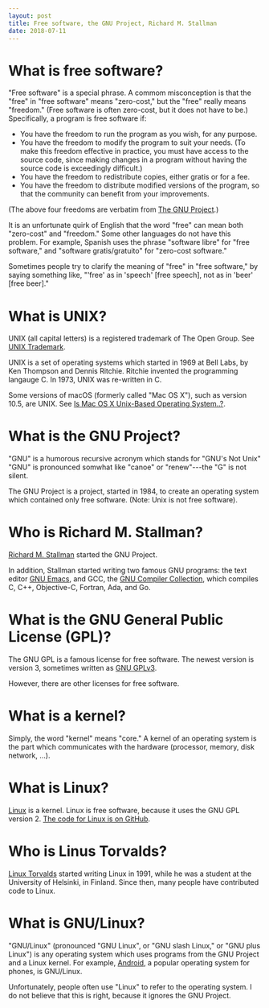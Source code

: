 ```yaml
---
layout: post
title: Free software, the GNU Project, Richard M. Stallman
date: 2018-07-11
---
```


# What is free software?

"Free software" is a special phrase. A commom misconception is that the "free" in "free software" means "zero-cost," but the "free" really means "freedom." (Free software is often zero-cost, but it does not have to be.) Specifically, a program is free software if:

* You have the freedom to run the program as you wish, for any purpose.
* You have the freedom to modify the program to suit your needs. (To make this freedom effective in practice, you must have access to the source code, since making changes in a program without having the source code is exceedingly difficult.)
* You have the freedom to redistribute copies, either gratis or for a fee.
* You have the freedom to distribute modified versions of the program, so that the community can benefit from your improvements.

(The above four freedoms are verbatim from [The GNU Project](https://www.gnu.org/gnu/thegnuproject.en.html).)

It is an unfortunate quirk of English that the word "free" can mean both "zero-cost" and "freedom." Some other languages do not have this problem. For example, Spanish uses the phrase "software libre" for "free software," and "software gratis/gratuito" for "zero-cost software."

Sometimes people try to clarify the meaning of "free" in "free software," by saying something like, "'free' as in 'speech' [free speech], not as in 'beer' [free beer]."

# What is UNIX?

UNIX (all capital letters) is a registered trademark of The Open Group. See [UNIX Trademark](http://www.unix.org/trademark.html).

UNIX is a set of operating systems which started in 1969 at Bell Labs, by Ken Thompson and Dennis Ritchie. Ritchie invented the programming langauge C. In 1973, UNIX was re-written in C.

Some versions of macOS (formerly called "Mac OS X"), such as version 10.5, are UNIX. See [Is Mac OS X Unix-Based Operating System..?](https://discussions.apple.com/thread/1762337).

# What is the GNU Project?

"GNU" is a humorous recursive acronym which stands for "GNU's Not Unix" "GNU" is pronounced somwhat like "canoe" or "renew"---the "G" is not silent.

The GNU Project is a project, started in 1984, to create an operating system which contained only free software. (Note: Unix is not free software).

# Who is Richard M. Stallman?

[Richard M. Stallman](https://www.stallman.org/) started the GNU Project.

In addition, Stallman started writing two famous GNU programs: the text editor [GNU Emacs](https://www.gnu.org/software/emacs/), and GCC, the [GNU Compiler Collection](https://gcc.gnu.org/), which compiles C, C++, Objective-C, Fortran, Ada, and Go.

# What is the GNU General Public License (GPL)?

The GNU GPL is a famous license for free software. The newest version is version 3, sometimes written as [GNU GPLv3](https://www.gnu.org/licenses/gpl.html).

However, there are other licenses for free software.

# What is a kernel?

Simply, the word "kernel" means "core." A kernel of an operating system is the part which communicates with the hardware (processor, memory, disk network, ...).

# What is Linux?

[Linux](https://www.kernel.org/) is a kernel. Linux is free software, because it uses the GNU GPL version 2. [The code for Linux is on GitHub](https://github.com/torvalds/linux).

# Who is Linus Torvalds?

[Linux Torvalds](https://www.britannica.com/biography/Linus-Torvalds) started writing Linux in 1991, while he was a student at the University of Helsinki, in Finland. Since then, many people have contributed code to Linux.

# What is GNU/Linux?

"GNU/Linux" (pronounced "GNU Linux", or "GNU slash Linux," or "GNU plus Linux") is any operating system which uses programs from the GNU Project and a Linux kernel. For example, [Android](https://www.android.com/), a popular operating system for phones, is GNU/Linux.

Unfortunately, people often use "Linux" to refer to the operating system. I do not believe that this is right, because it ignores the GNU Project.

